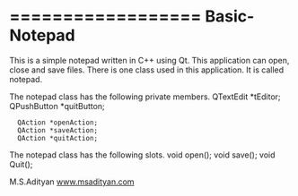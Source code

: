 ==================
Basic-Notepad
==================

This is a simple notepad written in C++ using Qt. 
This application can open, close and save files. 
There is one class used in this application. It is called notepad. 

The notepad class has the following private members. 
      QTextEdit *tEditor;
      QPushButton *quitButton;

      QAction *openAction;
      QAction *saveAction;
      QAction *quitAction;
      
The notepad class has the following slots. 
      void open();
      void save();
      void Quit();
      
M.S.Adityan
www.msadityan.com

